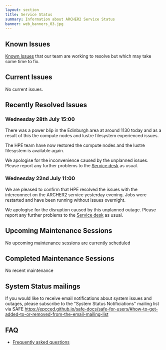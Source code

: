 ```yaml
---
layout: section
title: Service Status
summary: Information about ARCHER2 Service Status
banner: web_banners_03.jpg
---
```



## Known Issues
[Known Issues](https://docs.archer2.ac.uk/known-issues/) that our team are working to resolve but which may take some time to fix.


## Current Issues

No current issues. 

## Recently Resolved Issues

### Wednesday 28th July 15:00
There was a power blip in the Edinburgh area at around 1130 today and as a result of this the compute nodes and lustre filesystem experienced issues. 

The HPE team have now restored the compute nodes and the lustre filesystem is available again. 

We apologise for the inconvenience caused by the unplanned issues.  Please report any further problems to the [Service desk](mailto:support@archer2.ac.uk) as usual.

### Wednesday 22nd July 11:00

We are pleased to confirm that HPE resolved the issues with the interconnect on the ARCHER2 service yesterday evening.  Jobs were restarted and have been running without issues overnight.

We apologise for the disruption caused by this unplanned outage.  Please report any further problems to the [Service desk](mailto:support@archer2.ac.uk) as usual.

## Upcoming Maintenance Sessions

No upcoming maintenance sessions are currently scheduled

## Completed Maintenance Sessions

No recent maintenance



## System Status mailings
If you would like to receive email notifications about system issues and outages, please subscribe to the "System Status Notificiations" mailing list via SAFE <https://epcced.github.io/safe-docs/safe-for-users/#how-to-get-added-to-or-removed-from-the-email-mailing-list>

## FAQ
* [Frequently asked questions](https://docs.archer2.ac.uk/faq/)
